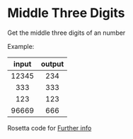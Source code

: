 # Middle Three Digits
Get the middle three digits of an number

Example:

| input  | output |
|  :-:   |  :-:   |
|  12345 |   234  |
|  333   |   333  |
|  123   |   123  |
|  96669 |   666  |

Rosetta code for [Further info](http://rosettacode.org/wiki/Middle_three_digits)
